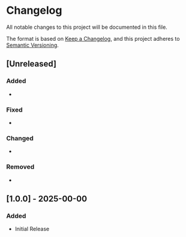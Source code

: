 # Changelog

All notable changes to this project will be documented in this file.

The format is based on [Keep a Changelog](https://keepachangelog.com/en/1.1.0/),
and this project adheres to [Semantic Versioning](https://semver.org/spec/v2.0.0.html).

## [Unreleased]

### Added

- 

### Fixed

- 

### Changed

- 

### Removed

- 

## [1.0.0] - 2025-00-00

### Added

- Initial Release
